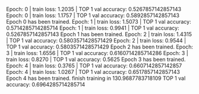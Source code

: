 Epoch:  0  | train loss: 1.2035  | TOP 1 val accuracy:  0.5267857142857143
Epoch:  0  | train loss: 1.1757  | TOP 1 val accuracy:  0.5892857142857143
Epoch  0  has been trained.
Epoch:  1  | train loss: 1.5073  | TOP 1 val accuracy:  0.5714285714285714
Epoch:  1  | train loss: 0.9941  | TOP 1 val accuracy:  0.5267857142857143
Epoch  1  has been trained.
Epoch:  2  | train loss: 1.4315  | TOP 1 val accuracy:  0.5803571428571429
Epoch:  2  | train loss: 0.9544  | TOP 1 val accuracy:  0.5803571428571429
Epoch  2  has been trained.
Epoch:  3  | train loss: 1.6556  | TOP 1 val accuracy:  0.6160714285714286
Epoch:  3  | train loss: 0.8270  | TOP 1 val accuracy:  0.5625
Epoch  3  has been trained.
Epoch:  4  | train loss: 0.3765  | TOP 1 val accuracy:  0.6607142857142857
Epoch:  4  | train loss: 1.0267  | TOP 1 val accuracy:  0.6517857142857143
Epoch  4  has been trained.
finish training in  130.9687783718109
TOP 1 val accuracy:  0.6964285714285714

